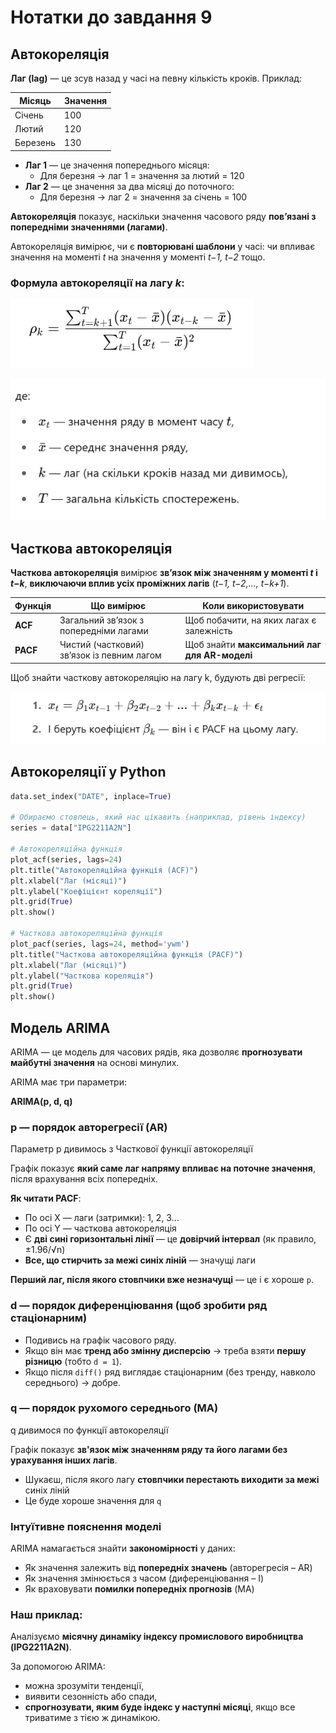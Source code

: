 # Нотатки до завдання 9

## Автокореляція

**Лаг (lag)** — це зсув назад у часі на певну кількість кроків.
Приклад:

| Місяць | Значення |
| --- | --- |
| Січень | 100 |
| Лютий | 120 |
| Березень | 130 |
- **Лаг 1** — це значення попереднього місяця:
    - Для березня → лаг 1 = значення за лютий = 120
- **Лаг 2** — це значення за два місяці до поточного:
    - Для березня → лаг 2 = значення за січень = 100

**Автокореляція** показує, наскільки значення часового ряду **пов’язані з попередніми значеннями (лагами)**.

Автокореляція вимірює, чи є **повторювані шаблони** у часі: чи впливає значення на моменті *t* на значення у моменті *t−1, t−2* тощо.

### Формула автокореляції на лагу *k*:

![image.png](image.png)

![image.png](image%201.png)

## Часткова автокореляція

**Часткова автокореляція** вимірює **зв’язок між значенням у моменті *t* і *t−k***, **виключаючи вплив усіх проміжних лагів** (*t−1, t−2,..., t−k+1*).

| Функція | Що вимірює | Коли використовувати |
| --- | --- | --- |
| **ACF** | Загальний зв’язок з попередніми лагами | Щоб побачити, на яких лагах є залежність |
| **PACF** | Чистий (частковий) зв’язок із певним лагом | Щоб знайти **максимальний лаг для AR-моделі** |

Щоб знайти часткову автокореляцію на лагу k, будують дві регресії:

![image.png](image%202.png)

## Автокореляції у Python

```python
data.set_index("DATE", inplace=True)

# Обираємо стовпець, який нас цікавить (наприклад, рівень індексу)
series = data["IPG2211A2N"]

# Автокореляційна функція
plot_acf(series, lags=24)
plt.title("Автокореляційна функція (ACF)")
plt.xlabel("Лаг (місяці)")
plt.ylabel("Коефіцієнт кореляції")
plt.grid(True)
plt.show()

# Часткова автокореляційна функція
plot_pacf(series, lags=24, method='ywm')
plt.title("Часткова автокореляційна функція (PACF)")
plt.xlabel("Лаг (місяці)")
plt.ylabel("Часткова кореляція")
plt.grid(True)
plt.show()
```

## Модель ARIMA

ARIMA — це модель для часових рядів, яка дозволяє **прогнозувати майбутні значення** на основі минулих.

ARIMA  має три параметри:

**ARIMA(p, d, q)**

### **p — порядок авторегресії (AR)**

Параметр p дивимось з Часткової функції автокореляції

Графік показує **який саме лаг напряму впливає на поточне значення**, після врахування всіх попередніх.

**Як читати PACF**:

- По осі X — лаги (затримки): 1, 2, 3…
- По осі Y — часткова автокореляція
- Є **дві сині горизонтальні лінії** — це **довірчий інтервал** (як правило, ±1.96/√n)
- **Все, що стирчить за межі синіх ліній** — значущі лаги

**Перший лаг, після якого стовпчики вже незначущі** — це і є хороше `p`.

### **d — порядок диференціювання (щоб зробити ряд стаціонарним)**

- Подивись на графік часового ряду.
- Якщо він має **тренд або змінну дисперсію** → треба взяти **першу різницю** (тобто `d = 1`).
- Якщо після `diff()` ряд виглядає стаціонарним (без тренду, навколо середнього) → добре.

### **q — порядок рухомого середнього (MA)**

q дивимося по функції автокореляції

Графік показує **зв'язок між значенням ряду та його лагами без урахування інших лагів**.

- Шукаєш, після якого лагу **стовпчики перестають виходити за межі** синіх ліній
- Це буде хороше значення для `q`

### Інтуїтивне пояснення моделі

ARIMA намагається знайти **закономірності** у даних:

- Як значення залежить від **попередніх значень** (авторегресія – AR)
- Як значення змінюється з часом (диференціювання – I)
- Як враховувати **помилки попередніх прогнозів** (MA)

### **Наш приклад:**

Аналізуємо **місячну динаміку індексу промислового виробництва (IPG2211A2N)**. 

За допомогою ARIMA:

- можна зрозуміти тенденції,
- виявити сезонність або спади,
- **спрогнозувати, яким буде індекс у наступні місяці**, якщо все триватиме з тією ж динамікою.